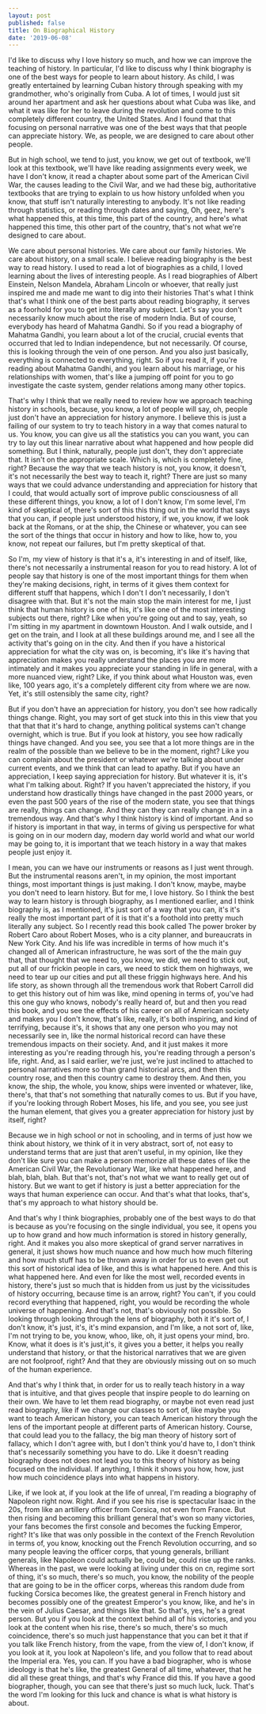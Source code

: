 ```yaml
---
layout: post
published: false
title: On Biographical History
date: '2019-06-08'
---
```

I'd like to discuss why I love history so much, and how we can improve the teaching of history. In particular, I'd like to discuss why I think biography is one of the best ways for people to learn about history. As child, I was greatly entertained by learning Cuban history through speaking with my grandmother, who's originally from Cuba. A lot of times, I would just sit around her apartment and ask her questions about what Cuba was like, and what it was like for her to leave during the revolution and come to this completely different country, the United States. And I found that that focusing on personal narrative was one of the best ways that that people can appreciate history. We, as people, we are designed to care about other people. 

But in high school, we tend to just, you know, we get out of textbook, we'll look at this textbook, we'll have like reading assignments every week, we have I don't know, it read a chapter about some part of the American Civil War, the causes leading to the Civil War, and we had these big, authoritative textbooks that are trying to explain to us how history unfolded when you know, that stuff isn't naturally interesting to anybody. It's not like reading through statistics, or reading through dates and saying, Oh, geez, here's what happened this, at this time, this part of the country, and here's what happened this time, this other part of the country, that's not what we're designed to care about.

We care about personal histories. We care about our family histories. We care about history, on a small scale. I believe reading biography is the best way to read history. I used to read a lot of biographies as a child, I loved learning about the lives of interesting people. As I read biographies of Albert Einstein, Nelson Mandela, Abraham Lincoln or whoever, that really just inspired me and made me want to dig into their histories That's what I think that's what I think one of the best parts about reading biography, it serves as a foorhold for you to get into literally any subject. Let's say you don't necessarily know much about the rise of modern India. But of course, everybody has heard of Mahatma Gandhi. So if you read a biography of Mahatma Gandhi, you learn about a lot of the crucial, crucial events that occurred that led to Indian independence, but not necessarily. Of course, this is looking through the vein of one person. And you also just basically, everything is connected to everything, right. So if you read it, if you're reading about Mahatma Gandhi, and you learn about his marriage, or his relationships with women, that's like a jumping off point for you to go investigate the caste system, gender relations among many other topics.

That's why I think that we really need to review how we approach teaching history in schools, because, you know, a lot of people will say, oh, people just don't have an appreciation for history anymore. I believe this is just a failing of our system to try to teach history in a way that comes natural to us. You know, you can give us all the statistics you can you want, you can try to lay out this linear narrative about what happened and how people did something. But I think, naturally, people just don't, they don't appreciate that. It isn't on the appropriate scale. Which is, which is completely fine, right? Because the way that we teach history is not, you know, it doesn't, it's not necessarily the best way to teach it, right? There are just so many ways that we could advance understanding and appreciation for history that I could, that would actually sort of improve public consciousness of all these different things, you know, a lot of I don't know, I'm some level, I'm kind of skeptical of, there's sort of this this thing out in the world that says that you can, if people just understood history, if we, you know, if we look back at the Romans, or at the ship, the Chinese or whatever, you can see the sort of the things that occur in history and how to like, how to, you know, not repeat our failures, but I'm pretty skeptical of that.

So I'm, my view of history is that it's a, it's interesting in and of itself, like, there's not necessarily a instrumental reason for you to read history. A lot of people say that history is one of the most important things for them when they're making decisions, right, in terms of it gives them context for different stuff that happens, which I don't I don't necessarily, I don't disagree with that. But it's not the main stop the main interest for me, I just think that human history is one of his, it's like one of the most interesting subjects out there, right? Like when you're going out and to say, yeah, so I'm sitting in my apartment in downtown Houston. And I walk outside, and I get on the train, and I look at all these buildings around me, and I see all the activity that's going on in the city. And then if you have a historical appreciation for what the city was on, is becoming, it's like it's having that appreciation makes you really understand the places you are more intimately and it makes you appreciate your standing in life in general, with a more nuanced view, right? Like, if you think about what Houston was, even like, 100 years ago, it's a completely different city from where we are now. Yet, it's still ostensibly the same city, right?

But if you don't have an appreciation for history, you don't see how radically things change. Right, you may sort of get stuck into this in this view that you that that that it's hard to change, anything political systems can't change overnight, which is true. But if you look at history, you see how radically things have changed. And you see, you see that a lot more things are in the realm of the possible than we believe to be in the moment, right? Like you can complain about the president or whatever we're talking about under current events, and we think that can lead to apathy. But if you have an appreciation, I keep saying appreciation for history. But whatever it is, it's what I'm talking about. Right? If you haven't appreciated the history, if you understand how drastically things have changed in the past 2000 years, or even the past 500 years of the rise of the modern state, you see that things are really, things can change. And they can they can really change in a in a tremendous way. And that's why I think history is kind of important. And so if history is important in that way, in terms of giving us perspective for what is going on in our modern day, modern day world world and what our world may be going to, it is important that we teach history in a way that makes people just enjoy it. 

I mean, you can we have our instruments or reasons as I just went through. But the instrumental reasons aren't, in my opinion, the most important things, most important things is just making. I don't know, maybe, maybe you don't need to learn history. But for me, I love history. So I think the best way to learn history is through biography, as I mentioned earlier, and I think biography is, as I mentioned, it's just sort of a way that you can, it's it's really the most important part of it is that it's a foothold into pretty much literally any subject. So I recently read this book called The power broker by Robert Caro about Robert Moses, who is a city planner, and bureaucrats in New York City. And his life was incredible in terms of how much it's changed all of American infrastructure, he was sort of the the main guy that, that thought that we need to, you know, we did, we need to stick out, put all of our frickin people in cars, we need to stick them on highways, we need to tear up our cities and put all these friggin highways here. And his life story, as shown through all the tremendous work that Robert Carroll did to get this history out of him was like, mind opening in terms of, you've had this one guy who knows, nobody's really heard of, but and then you read this book, and you see the effects of his career on all of American society and makes you I don't know, that's like, really, it's both inspiring, and kind of terrifying, because it's, it shows that any one person who you may not necessarily see in, like the normal historical record can have these tremendous impacts on their society. And, and it just makes it more interesting as you're reading through his, you're reading through a person's life, right. And, as I said earlier, we're just, we're just inclined to attached to personal narratives more so than grand historical arcs, and then this country rose, and then this country came to destroy them. And then, you know, the ship, the whole, you know, ships were invented or whatever, like, there's, that that's not something that naturally comes to us. But if you have, if you're looking through Robert Moses, his life, and you see, you see just the human element, that gives you a greater appreciation for history just by itself, right? 

Because we in high school or not in schooling, and in terms of just how we think about history, we think of it in very abstract, sort of, not easy to understand terms that are just that aren't useful, in my opinion, like they don't like sure you can make a person memorize all these dates of like the American Civil War, the Revolutionary War, like what happened here, and blah, blah, blah. But that's not, that's not what we want to really get out of history. But we want to get if history is just a better appreciation for the ways that human experience can occur. And that's what that looks, that's, that's my approach to what history should be. 

And that's why I think biographies, probably one of the best ways to do that is because as you're focusing on the single individual, you see, it opens you up to how grand and how much information is stored in history generally, right. And it makes you also more skeptical of grand server narratives in general, it just shows how much nuance and how much how much filtering and how much stuff has to be thrown away in order for us to even get out this sort of historical idea of like, and this is what happened here. And this is what happened here. And even for like the most well, recorded events in history, there's just so much that is hidden from us just by the vicissitudes of history occurring, because time is an arrow, right? You can't, if you could record everything that happened, right, you would be recording the whole universe of happening. And that's not, that's obviously not possible. So looking through looking through the lens of biography, both it it's sort of, I don't know, it's just, it's, it's mind expansion, and I'm like, a not sort of, like, I'm not trying to be, you know, whoo, like, oh, it just opens your mind, bro. Know, what it does is it's just,it's, it gives you a better, it helps you really understand that history, or that the historical narratives that we are given are not foolproof, right? And that they are obviously missing out on so much of the human experience. 

And that's why I think that, in order for us to really teach history in a way that is intuitive, and that gives people that inspire people to do learning on their own. We have to let them read biography, or maybe not even read just read biography, like if we change our classes to sort of, like maybe you want to teach American history, you can teach American history through the lens of the important people at different parts of American history. Course, that could lead you to the fallacy, the big man theory of history sort of fallacy, which I don't agree with, but I don't think you'd have to, I don't think that's necessarily something you have to do. Like it doesn't reading biography does not does not lead you to this theory of history as being focused on the individual. If anything, I think it shows you how, how, just how much coincidence plays into what happens in history. 

Like, if we look at, if you look at the life of unreal, I'm reading a biography of Napoleon right now. Right. And if you see his rise is spectacular Isaac in the 20s, from like an artillery officer from Corsica, not even from France. But then rising and becoming this brilliant general that's won so many victories, your fans becomes the first console and becomes the fucking Emperor, right? It's like that was only possible in the context of the French Revolution in terms of, you know, knocking out the French Revolution occurring, and so many people leaving the officer corps, that young generals, brilliant generals, like Napoleon could actually be, could be, could rise up the ranks. Whereas in the past, we were looking at living under this on cn, regime sort of thing, it's so much, there's so much, you know, the nobility of the people that are going to be in the officer corps, whereas this random dude from fucking Corsica becomes like, the greatest general in French history and becomes possibly one of the greatest Emperor's you know, like, and he's in the vein of Julius Caesar, and things like that. So that's, yes, he's a great person. But you if you look at the context behind all of his victories, and you look at the content when his rise, there's so much, there's so much coincidence, there's so much just happenstance that you can bet it that if you talk like French history, from the vape, from the view of, I don't know, if you look at it, you look at Napoleon's life, and you follow that to read about the Imperial era. Yes, you can. If you have a bad biographer, who is whose ideology is that he's like, the greatest General of all time, whatever, that he did all these great things, and that's why France did this. If you have a good biographer, though, you can see that there's just so much luck, luck. That's the word I'm looking for this luck and chance is what is what history is about.
